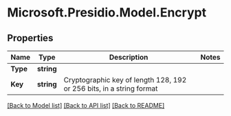 # Microsoft.Presidio.Model.Encrypt

## Properties

Name | Type | Description | Notes
------------ | ------------- | ------------- | -------------
**Type** | **string** |  | 
**Key** | **string** | Cryptographic key of length 128, 192 or 256 bits, in a string format | 

[[Back to Model list]](../README.md#documentation-for-models) [[Back to API list]](../README.md#documentation-for-api-endpoints) [[Back to README]](../README.md)

